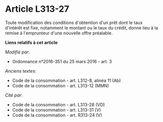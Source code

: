 # Article L313-27

Toute modification des conditions d'obtention d'un prêt  dont le taux d'intérêt est fixe, notamment le montant ou le taux du
crédit, donne lieu à la remise à l'emprunteur d'une nouvelle offre  préalable.

**Liens relatifs à cet article**

_Modifié par_:

  - Ordonnance n°2016-351 du 25 mars 2016 - art. 3

_Anciens textes_:

  - Code de la consommation - art. L312-8, alinéa 11 (Ab)
  - Code de la consommation - art. L313-12 (MMN)

_Cité par_:

  - Code de la consommation - art. L313-28 (VD)
  - Code de la consommation - art. L313-31 (V)
  - Code de la consommation - art. R313-24 (V)
